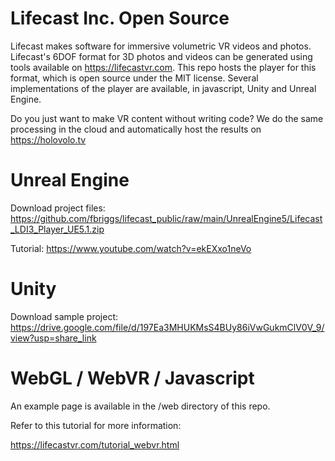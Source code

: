 # Lifecast Inc. Open Source

Lifecast makes software for immersive volumetric VR videos and photos. Lifecast's 6DOF format for 3D photos and videos can be generated using tools available on https://lifecastvr.com. This repo hosts the player for this format, which is open source under the MIT license. Several implementations of the player are available, in javascript, Unity and Unreal Engine.

Do you just want to make VR content without writing code? We do the same processing in the cloud and automatically host the results on https://holovolo.tv


# Unreal Engine

Download project files:
https://github.com/fbriggs/lifecast_public/raw/main/UnrealEngine5/Lifecast_LDI3_Player_UE5.1.zip

Tutorial:
https://www.youtube.com/watch?v=ekEXxo1neVo

# Unity

Download sample project:
https://drive.google.com/file/d/197Ea3MHUKMsS4BUy86iVwGukmClV0V_9/view?usp=share_link


# WebGL / WebVR / Javascript

An example page is available in the /web directory of this repo.

Refer to this tutorial for more information:

https://lifecastvr.com/tutorial_webvr.html
